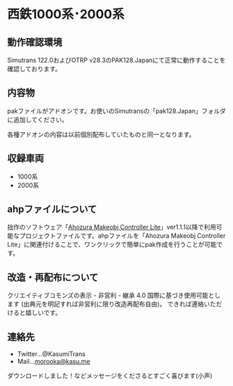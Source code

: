 # 西鉄1000系･2000系


## 動作確認環境
Simutrans 122.0およびOTRP v28.3のPAK128.Japanにて正常に動作することを確認しております。


## 内容物

pakファイルがアドオンです。お使いのSimutransの「pak128.Japan」フォルダに追加してください。

各種アドオンの内容は以前個別配布していたものと同一となります。

## 収録車両
- 1000系
- 2000系

## ahpファイルについて

拙作のソフトウェア「[Ahozura Makeobj Controller Lite](https://ahozura.kasu.me/portal/?p=1045)」ver1.1.1以降で利用可能なプロジェクトファイルです。ahpファイルを「Ahozura Makeobj Controller Lite」に関連付けることで、ワンクリックで簡単にpak作成を行うことが可能です。


## 改造・再配布について

クリエイティブコモンズの表示 - 非営利 - 継承 4.0 国際に基づき使用可能とします (出典元を明記すれば非営利に限り改造再配布自由)。
できれば連絡いただけると嬉しいです。

## 連絡先

- Twitter…@KasumiTrans
- Mail…morooka@kasu.me

ダウンロードしました！などメッセージをくださるとすごく喜びます(小声)
